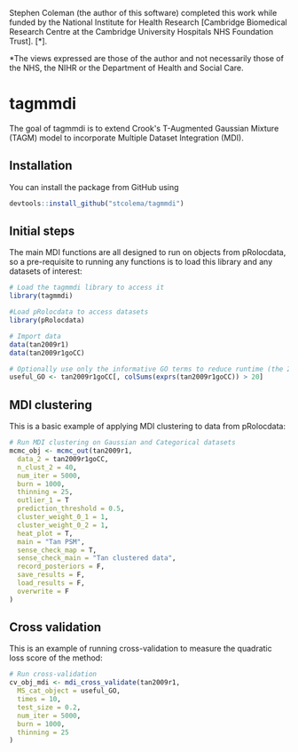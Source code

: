 
<!-- README.md is generated from README.Rmd. Please edit that file -->

Stephen Coleman (the author of this software) completed this work while funded by the National Institute for Health Research [Cambridge Biomedical Research Centre at the Cambridge University Hospitals NHS Foundation Trust]. [*].
 
*The views expressed are those of the author and not necessarily those of the NHS, the NIHR or the Department of Health and Social Care.

tagmmdi
============

The goal of tagmmdi is to extend Crook's T-Augmented Gaussian Mixture (TAGM) model to incorporate Multiple Dataset Integration (MDI).

Installation
------------

You can install the package from GitHub using
``` r
devtools::install_github("stcolema/tagmmdi")
```

Initial steps
-------------
The main MDI functions are all designed to run on objects from pRolocdata, so a pre-requisite to running any functions is to load this library and any datasets of interest:

```r
# Load the tagmmdi library to access it
library(tagmmdi)

#Load pRolocdata to access datasets
library(pRolocdata)

# Import data
data(tan2009r1)
data(tan2009r1goCC)

# Optionally use only the informative GO terms to reduce runtime (the 20 here is arbitrary)
useful_GO <- tan2009r1goCC[, colSums(exprs(tan2009r1goCC)) > 20]
```

MDI clustering
--------------

This is a basic example of applying MDI clustering to data from pRolocdata:

``` r
# Run MDI clustering on Gaussian and Categorical datasets
mcmc_obj <- mcmc_out(tan2009r1,
  data_2 = tan2009r1goCC,
  n_clust_2 = 40,
  num_iter = 5000,
  burn = 1000,
  thinning = 25,
  outlier_1 = T
  prediction_threshold = 0.5,
  cluster_weight_0_1 = 1,
  cluster_weight_0_2 = 1,
  heat_plot = T,
  main = "Tan PSM",
  sense_check_map = T,
  sense_check_main = "Tan clustered data",
  record_posteriors = F,
  save_results = F,
  load_results = F,
  overwrite = F
)

```

Cross validation
----------------

This is an example of running cross-validation to measure the quadratic loss score of the method:

```r
# Run cross-validation
cv_obj_mdi <- mdi_cross_validate(tan2009r1,
  MS_cat_object = useful_GO,
  times = 10,
  test_size = 0.2,
  num_iter = 5000,
  burn = 1000,
  thinning = 25
)
```
